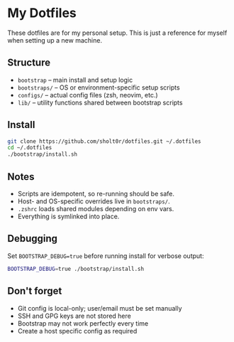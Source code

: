# My Dotfiles

These dotfiles are for my personal setup. This is just a reference for myself when setting up a new machine.

## Structure

- `bootstrap` – main install and setup logic
- `bootstraps/` – OS or environment-specific setup scripts
- `configs/` – actual config files (zsh, neovim, etc.)
- `lib/` – utility functions shared between bootstrap scripts

## Install

```bash
git clone https://github.com/sholt0r/dotfiles.git ~/.dotfiles
cd ~/.dotfiles
./bootstrap/install.sh
```

## Notes

- Scripts are idempotent, so re-running should be safe.
- Host- and OS-specific overrides live in `bootstraps/`.
- `.zshrc` loads shared modules depending on env vars.
- Everything is symlinked into place.

## Debugging

Set `BOOTSTRAP_DEBUG=true` before running install for verbose output:

```bash
BOOTSTRAP_DEBUG=true ./bootstrap/install.sh
```

## Don't forget

- Git config is local-only; user/email must be set manually
- SSH and GPG keys are not stored here
- Bootstrap may not work perfectly every time
- Create a host specific config as required
